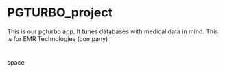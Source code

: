 # PGTURBO_project

This is our pgturbo app. It tunes databases with medical data in mind.
This is for EMR Technologies (company)
#
#
space
